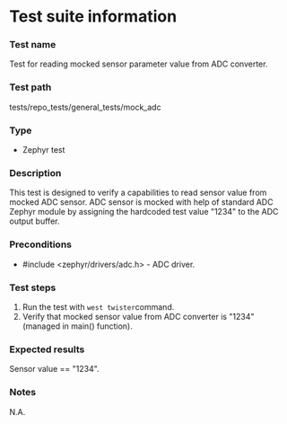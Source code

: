 # Test suite information

### Test name
Test for reading mocked sensor parameter value from ADC converter.

### Test path
tests/repo_tests/general_tests/mock_adc

### Type
- Zephyr test

### Description
This test is designed to verify a capabilities to read sensor value from mocked ADC sensor. ADC sensor is mocked with help of standard ADC Zephyr module by assigning the hardcoded test value "1234" to the ADC output buffer.

### Preconditions
- #include <zephyr/drivers/adc.h> - ADC driver.

### Test steps
1. Run the test with `west twister`command.
2. Verify that mocked sensor value from ADC converter is "1234" (managed in main() function).

### Expected results
Sensor value == "1234".

### Notes
N.A.